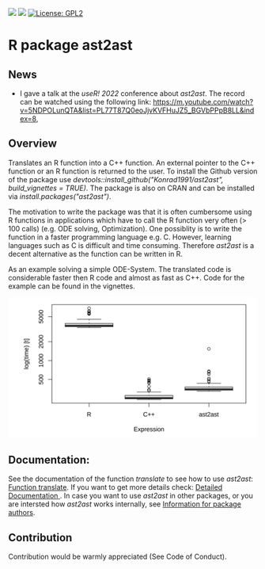 <!-- badges: start -->
[![](http://cranlogs.r-pkg.org/badges/last-month/ast2ast?color=green)](https://cran.r-project.org/package=ast2ast)
[![](https://www.r-pkg.org/badges/version/ast2ast?color=green)](https://cran.r-project.org/package=ast2ast)
[![License: GPL2](https://img.shields.io/badge/license-GPL2-blue.svg)](https://cran.r-project.org/web/licenses/GPL2)
<!-- badges: end -->


# R package ast2ast

## News

* I gave a talk at the *useR! 2022* conference about *ast2ast*. The record can be watched using the following link: https://m.youtube.com/watch?v=5NDPOLunQTA&list=PL77T87Q0eoJjvKVFHuJZ5_BGVbPPpB8LL&index=8,

## Overview

Translates an R function into a C++ function. An external pointer to the C++ function or an R function is returned to the user. To install the Github version of the package use *devtools::install_github("Konrad1991/ast2ast", build_vignettes = TRUE)*. The package is also on CRAN and can be installed via *install.packages("ast2ast")*. 

The motivation to write the package was that it is often cumbersome using R functions in applications which have to call the R function very often (> 100 calls) (e.g. ODE solving, Optimization). One possiblity is to write the function in a faster programming language e.g. C. However, learning languages such as C is difficult and time consuming. Therefore *ast2ast* is a decent alternative as the function can be written in R.    

As an example solving a simple ODE-System. The translated code is considerable faster then R code and almost as fast as C++. Code for the example can be found in the vignettes.

![Benchmark](https://github.com/Konrad1991/ast2ast/blob/master/vignettes/benchmark.png)

## Documentation:

See the documentation of the function *translate* to see how to use *ast2ast*: [Function translate](translate.pdf).
If you want to get more details check: [Detailed Documentation ](DetailedDocumentation.pdf). 
In case you want to use *ast2ast* in other packages, or you are intersted how *ast2ast* works internally, see [Information for package authors](InformationForPackageAuthors.pdf).

## Contribution


Contribution would be warmly appreciated (See Code of Conduct).


